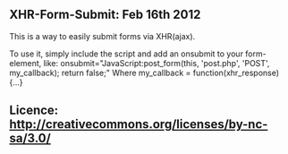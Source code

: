 XHR-Form-Submit: Feb 16th 2012
-----------------------------------------------------------
This is a way to easily submit forms via XHR(ajax).

To use it, simply include the script and add an onsubmit to your form-element, like:
    onsubmit="JavaScript:post_form(this, 'post.php', 'POST', my_callback); return false;"
Where my_callback = function(xhr_response){...}

Licence: http://creativecommons.org/licenses/by-nc-sa/3.0/
-----------------------------------------------------------
